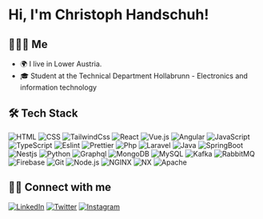 # Hi, I'm Christoph Handschuh!

## 👨🏻‍💻  Me
- 🌍 I live in Lower Austria.
- 🎓 Student at the Technical Department Hollabrunn - Electronics and information technology

## 🛠 Tech Stack

![HTML](https://img.shields.io/badge/-HTML-000?&logo=HTML5&style=flat-square)
![CSS](https://img.shields.io/badge/-CSS-000?&logo=CSS3&style=flat-square)
![TailwindCss](https://img.shields.io/badge/-Tailwind%20CSS-000?&logo=Tailwind%20CSS&style=flat-square)
![React](https://img.shields.io/badge/-React-000?&logo=React&style=flat-square)
![Vue.js](https://img.shields.io/badge/-Vue-000?&logo=vue.js&style=flat-square)
![Angular](https://img.shields.io/badge/-Angular-000?&logo=Angular&style=flat-square)
![JavaScript](https://img.shields.io/badge/-JavaScript-000?logo=JavaScript&style=flat-square)
![TypeScript](https://img.shields.io/badge/-TypeScript-000?logo=TypeScript&style=flat-square)
![Eslint](https://img.shields.io/badge/-Eslint-000?&logo=Eslint&style=flat-square)
![Prettier](https://img.shields.io/badge/-Prettier-000?&logo=Prettier&style=flat-square)
![Php](https://img.shields.io/badge/-PHP-000?&logo=PHP&style=flat-square)
![Laravel](https://img.shields.io/badge/-Laravel-000?&logo=Laravel&style=flat-square)
![Java](https://img.shields.io/badge/-Java-000?&logo=Java&style=flat-square)
![SpringBoot](https://img.shields.io/badge/-SpringBoot-000?&logo=SpringBoot&style=flat-square)
![Nestjs](https://img.shields.io/badge/-Nestjs-000?&logo=Nestjs&style=flat-square)
![Python](https://img.shields.io/badge/-Python-000?&logo=Python&style=flat-square)
![Graphql](https://img.shields.io/badge/-Graphql-000?&logo=Graphql&style=flat-square)
![MongoDB](https://img.shields.io/badge/-MongoDB-000?&logo=mongodb&style=flat-square)
![MySQL](https://img.shields.io/badge/-MySQL-000?&logo=mysql&logoColor=FFFFFF&style=flat-square)
![Kafka](https://img.shields.io/badge/-Kafka-000?&logo=Apache%20Kafka&style=flat-square)
![RabbitMQ](https://img.shields.io/badge/-RabbitMQ-000?&logo=RabbitMQ&style=flat-square)
![Firebase](https://img.shields.io/badge/-Firebase-000?&logo=Firebase&style=flat-square)
![Git](https://img.shields.io/badge/-Git-000?&logo=git&style=flat-square)
![Node.js](https://img.shields.io/badge/-Node.js-000?&logo=node.js&style=flat-square)
![NGINX](https://img.shields.io/badge/-NGINX-000?&logo=NGINX&style=flat-square)
![NX](https://img.shields.io/badge/-NX-000?&logo=NX&style=flat-square)
![Apache](https://img.shields.io/badge/-Apache-000?&logo=Apache&style=flat-square)

## 🤝🏻 Connect with me
[![LinkedIn](https://img.shields.io/badge/linkedin-0077B5?style=for-the-badge&logo=linkedin&logoColor=white)](https://www.linkedin.com/in/nisslmarkus/)
[![Twitter](https://img.shields.io/badge/twitter-000?style=for-the-badge&logo=twitter&logoColor=white)](https://twitter.com/markusnissl)
[![Instagram](https://img.shields.io/badge/instagram-E4405F?style=for-the-badge&logo=instagram&logoColor=white)](https://www.instagram.com/markus.nissl/)
